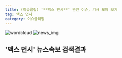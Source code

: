 ```yaml
---
title: (이슈클립) '**맥스 먼시**' 관련 이슈, 기사 모아 보기
tag: 맥스 먼시
category: 이슈클리핑
---
```

![wordcloud](https://s3.ap-northeast-2.amazonaws.com/lyrics101-wordcloud/2018-10-05-1538707250.png)
![news_img](https://user-images.githubusercontent.com/42597476/44507050-1206f400-a6e4-11e8-8d98-7ffbfebb353f.png)
## **'**맥스 먼시**'** 뉴스속보 검색결과

